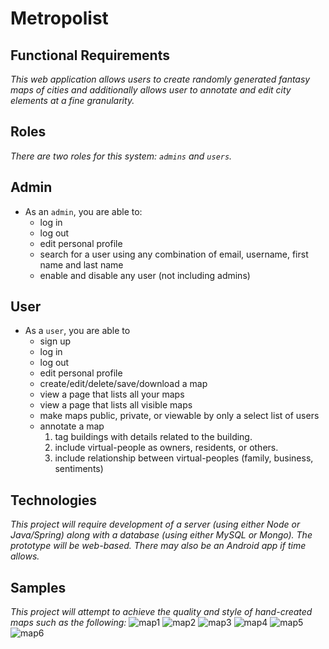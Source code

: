 # Metropolist
## Functional Requirements
*This web application allows users to create randomly generated fantasy maps of cities and additionally allows user to annotate and edit city elements at a fine granularity.*

## Roles
*There are two roles for this system: <code>admins</code> and <code>users</code>.*

## Admin 
* As an <code>admin</code>, you are able to:
  * log in
  * log out
  * edit personal profile
  * search for a user using any combination of email, username, first name and last name
  * enable and disable any user (not including admins)

## User
* As a <code>user</code>, you are able to
  * sign up
  * log in
  * log out
  * edit personal profile
  * create/edit/delete/save/download a map
  * view a page that lists all your maps
  * view a page that lists all visible maps
  * make maps public, private, or viewable by only a select list of users
  * annotate a map
    1. tag buildings with details related to the building.
    1. include virtual-people as owners, residents, or others.
    1. include relationship between virtual-peoples (family, business, sentiments)
    
## Technologies
*This project will require development of a server (using either Node or Java/Spring) along with a database (using either MySQL or Mongo). The prototype will be web-based. There may also be an Android app if time allows.*

## Samples
*This project will attempt to achieve the quality and style of hand-created maps such as the following:*
![map1](https://charity.cs.uwlax.edu/projects/metropolist/assets/map1.jpg)
![map2](https://charity.cs.uwlax.edu/projects/metropolist/assets/map2.jpg)
![map3](https://charity.cs.uwlax.edu/projects/metropolist/assets/map3.jpg)
![map4](https://charity.cs.uwlax.edu/projects/metropolist/assets/map4.jpg)
![map5](https://charity.cs.uwlax.edu/projects/metropolist/assets/map5.jpg)
![map6](https://charity.cs.uwlax.edu/projects/metropolist/assets/map6.jpg)
